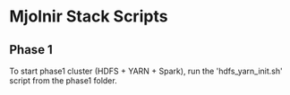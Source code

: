 # Mjolnir Stack Scripts
## Phase 1
To start phase1 cluster (HDFS + YARN + Spark), run the 'hdfs_yarn_init.sh' script from the phase1 folder.
